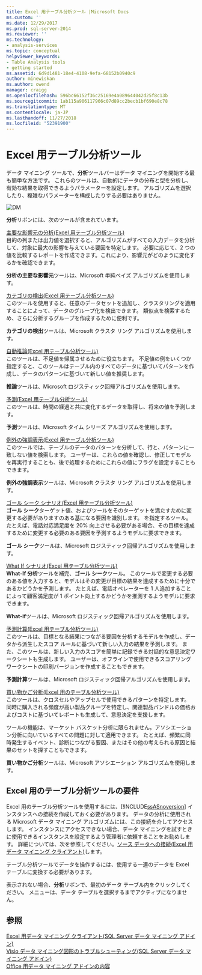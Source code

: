 ```yaml
---
title: Excel 用テーブル分析ツール |Microsoft Docs
ms.custom: ''
ms.date: 12/29/2017
ms.prod: sql-server-2014
ms.reviewer: ''
ms.technology:
- analysis-services
ms.topic: conceptual
helpviewer_keywords:
- Table Analysis tools
- getting started
ms.assetid: 6d9d1481-18e4-4108-9efa-68152b0940c9
author: minewiskan
ms.author: owend
manager: craigg
ms.openlocfilehash: 596bc66152f36c25169e4a089644042d25f8c13b
ms.sourcegitcommit: 1ab115a906117966c07d89cc2becb1bf690e8c78
ms.translationtype: MT
ms.contentlocale: ja-JP
ms.lasthandoff: 11/27/2018
ms.locfileid: "52391900"
---
```

# <a name="table-analysis-tools-for-excel"></a>Excel 用テーブル分析ツール
  データ マイニング ツールで、**分析**ツールバーはデータ マイニングを開始する最も簡単な方法です。 これらのツールは、自動的にデータの分布と型を分析し、有効な結果を取得できるようパラメーターを設定します。 アルゴリズムを選択したり、複雑なパラメーターを構成したりする必要はありません。  
  
 ![DM](media/dm-tabletoolsanalyze.gif "DM")  
  
 **分析**リボンには、次のツールが含まれています。  
  
 [主要な影響元の分析&#40;Excel 用テーブル分析ツール&#41;](analyze-key-influencers-table-analysis-tools-for-excel.md)  
 目的の列または出力値を選択すると、アルゴリズムがすべての入力データを分析して、対象に最大の影響を与えている要因を特定します。 必要に応じて、2 つの値を比較するレポートを作成できます。これにより、影響元がどのように変化するかを確認できます。  
  
 **分析の主要な影響元**ツールは、Microsoft 単純ベイズ アルゴリズムを使用します。  
  
 [カテゴリの検出&#40;Excel 用テーブル分析ツール&#41;](detect-categories-table-analysis-tools-for-excel.md)  
 このツールを使用すると、任意のデータセットを追加し、クラスタリングを適用することによって、データのグループ化を検出できます。 類似点を検索するため、さらに分析するグループを作成するために便利です。  
  
 **カテゴリの検出**ツールは、Microsoft クラスタ リング アルゴリズムを使用します。  
  
 [自動推論&#40;Excel 用テーブル分析ツール&#41;](fill-from-example-table-analysis-tools-for-excel.md)  
 このツールは、不足値を帰属させるために役立ちます。 不足値の例をいくつか指定すると、このツールはテーブル内のすべてのデータに基づいてパターンを作成し、データのパターンに基づいて新しい値を推奨します。  
  
 **推論**ツールは、Microsoft ロジスティック回帰アルゴリズムを使用します。  
  
 [予測&#40;Excel 用テーブル分析ツール&#41;](forecast-table-analysis-tools-for-excel.md)  
 このツールは、時間の経過と共に変化するデータを取得し、将来の値を予測します。  
  
 **予測**ツールは、Microsoft タイム シリーズ アルゴリズムを使用します。  
  
 [例外の強調表示&#40;Excel 用テーブル分析ツール&#41;](highlight-exceptions-table-analysis-tools-for-excel.md)  
 このツールでは、テーブルのデータのパターンを分析して、行と、パターンに一致しない値を検索します。 ユーザーは、これらの値を確認し、修正してモデルを再実行することも、後で処理するためにこれらの値にフラグを設定することもできます。  
  
 **例外の強調表示**ツールは、Microsoft クラスタ リング アルゴリズムを使用します。  
  
 [ゴール シーク シナリオ&#40;Excel 用テーブル分析ツール&#41;](goal-seek-scenario-table-analysis-tools-for-excel.md)  
 **ゴール シーク**ターゲット値、およびツールをそのターゲットを満たすために変更する必要がありますのある基になる要因を識別します。 を指定するツール。 たとえば、電話対応満足度を 20% 向上させる必要がある場合、その目標を達成するために変更する必要のある要因を予測するようモデルに要求できます。  
  
 **ゴール シーク**ツールは、Microsoft ロジスティック回帰アルゴリズムを使用します。  
  
 [What If シナリオ&#40;Excel 用テーブル分析ツール&#41;](what-if-scenario-table-analysis-tools-for-excel.md)  
 **What-If 分析**ツールを補完、**ゴール シーク**ツール。 このツールで変更する必要のある値を入力すると、モデルはその変更が目標の結果を達成するために十分であるかどうかを予測します。 たとえば、電話オペレーターを 1 人追加することによって顧客満足度が 1 ポイント向上するかどうかを推測するようモデルに要求できます。  
  
 **What-if**ツールは、Microsoft ロジスティック回帰アルゴリズムを使用します。  
  
 [予測計算&#40;Excel 用テーブル分析ツール&#41;](prediction-calculator-table-analysis-tools-for-excel.md)  
 このツールは、目標となる結果につながる要因を分析するモデルを作成し、データから派生したスコア ルールに基づいて新しい入力の結果を予測します。 また、このツールは、新しい入力のスコアを簡単に記録できる対話的な意思決定ワークシートも生成します。 ユーザーは、オフラインで使用できるスコアリング ワークシートの印刷バージョンを作成することもできます。  
  
 **予測計算**ツールは、Microsoft ロジスティック回帰アルゴリズムを使用します。  
  
 [買い物かご分析&#40;Excel 用のテーブル分析ツール&#41;](shopping-basket-analysis-table-analysistools-for-excel.md)  
 このツールは、クロスセルやアップセルで使用できるパターンを特定します。 同時に購入される頻度が高い製品グループを特定し、関連製品バンドルの価格およびコストに基づいてレポートも生成して、意思決定を支援します。  
  
 ツールの機能は、マーケット バスケット分析に限られません。アソシエーション分析に向いているすべての問題に対して適用できます。 たとえば、頻繁に同時発生するイベント、診断につながる要因、またはその他の考えられる原因と結果のセットを探すこともできます。  
  
 **買い物かご分析**ツールは、Microsoft アソシエーション アルゴリズムを使用します。  
  
## <a name="requirements-for-the-table-analysis-tools-for-excel"></a>Excel 用のテーブル分析ツールの要件  
 Excel 用のテーブル分析ツールを使用するには、[!INCLUDE[ssASnoversion](../includes/ssasnoversion-md.md)] インスタンスへの接続を作成しておく必要があります。 データの分析に使用される Microsoft データ マイニング アルゴリズムには、この接続を介してアクセスします。 インスタンスにアクセスできない場合、データ マイニングを試すときに使用できるインスタンスを設定するよう管理者に依頼することをお勧めします。 詳細については、次を参照してください。[ソース データへの接続&#40;Excel 用データ マイニング クライアント&#41;](connect-to-source-data-data-mining-client-for-excel.md)します。  
  
 テーブル分析ツールでデータを操作するには、使用する一連のデータを Excel テーブルに変換する必要があります。  
  
 表示されない場合、**分析**リボンで、最初のデータ テーブル内をクリックしてください。 メニューは、データ テーブルを選択するまでアクティブになりません。  
  
## <a name="see-also"></a>参照  
 [Excel 用データ マイニング クライアント&#40;SQL Server データ マイニング アドイン&#41;](data-mining-client-for-excel-sql-server-data-mining-add-ins.md)   
 [Visio データ マイニング図形のトラブルシューティング&#40;SQL Server データ マイニング アドイン&#41;](troubleshooting-visio-data-mining-diagrams-sql-server-data-mining-add-ins.md)   
 [Office 用データ マイニング アドインの内容](what-s-included-in-the-data-mining-add-ins-for-office.md)  
  
  
